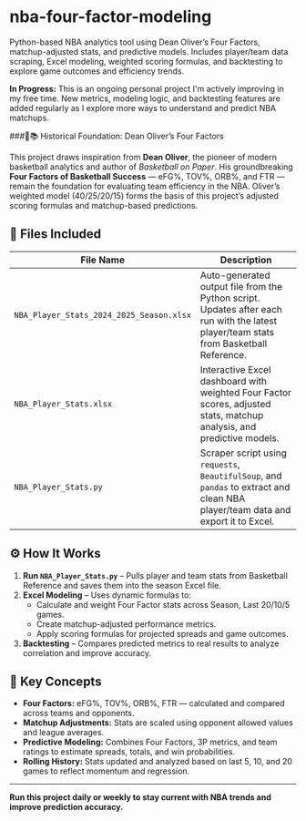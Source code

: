# nba-four-factor-modeling

Python-based NBA analytics tool using Dean Oliver’s Four Factors, matchup-adjusted stats, and predictive models. Includes player/team data scraping, Excel modeling, weighted scoring formulas, and backtesting to explore game outcomes and efficiency trends.

 **In Progress:** This is an ongoing personal project I'm actively improving in my free time. New metrics, modeling logic, and backtesting features are added regularly as I explore more ways to understand and predict NBA matchups.

###🏀📚 Historical Foundation: Dean Oliver’s Four Factors


This project draws inspiration from **Dean Oliver**, the pioneer of modern basketball analytics and author of *Basketball on Paper*. His groundbreaking **Four Factors of Basketball Success** — eFG%, TOV%, ORB%, and FTR — remain the foundation for evaluating team efficiency in the NBA. Oliver’s weighted model (40/25/20/15) forms the basis of this project’s adjusted scoring formulas and matchup-based predictions.

## 📁 Files Included

| File Name                                 | Description |
|------------------------------------------|-------------|
| `NBA_Player_Stats_2024_2025_Season.xlsx` | Auto-generated output file from the Python script. Updates after each run with the latest player/team stats from Basketball Reference. |
| `NBA_Player_Stats.xlsx`                  | Interactive Excel dashboard with weighted Four Factor scores, adjusted stats, matchup analysis, and predictive models. |
| `NBA_Player_Stats.py`                    | Scraper script using `requests`, `BeautifulSoup`, and `pandas` to extract and clean NBA player/team data and export it to Excel. |

## ⚙️ How It Works

1. **Run `NBA_Player_Stats.py`** – Pulls player and team stats from Basketball Reference and saves them into the season Excel file.
2. **Excel Modeling** – Uses dynamic formulas to:
   - Calculate and weight Four Factor stats across Season, Last 20/10/5 games.
   - Create matchup-adjusted performance metrics.
   - Apply scoring formulas for projected spreads and game outcomes.
3. **Backtesting** – Compares predicted metrics to real results to analyze correlation and improve accuracy.

## 📌 Key Concepts

- **Four Factors:** eFG%, TOV%, ORB%, FTR — calculated and compared across teams and opponents.
- **Matchup Adjustments:** Stats are scaled using opponent allowed values and league averages.
- **Predictive Modeling:** Combines Four Factors, 3P metrics, and team ratings to estimate spreads, totals, and win probabilities.
- **Rolling History:** Stats updated and analyzed based on last 5, 10, and 20 games to reflect momentum and regression.

---

**Run this project daily or weekly to stay current with NBA trends and improve prediction accuracy.**

